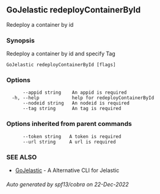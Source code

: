 ## GoJelastic redeployContainerById

Redeploy a container by id

### Synopsis

Redeploy a container by id and specify Tag

```
GoJelastic redeployContainerById [flags]
```

### Options

```
      --appid string    An appid is required
  -h, --help            help for redeployContainerById
      --nodeid string   An nodeid is required
      --tag string      An tag is required
```

### Options inherited from parent commands

```
      --token string   A token is required
      --url string     A url is required
```

### SEE ALSO

* [GoJelastic](../index.md)	 - A Alternative CLI for Jelastic

###### Auto generated by spf13/cobra on 22-Dec-2022
